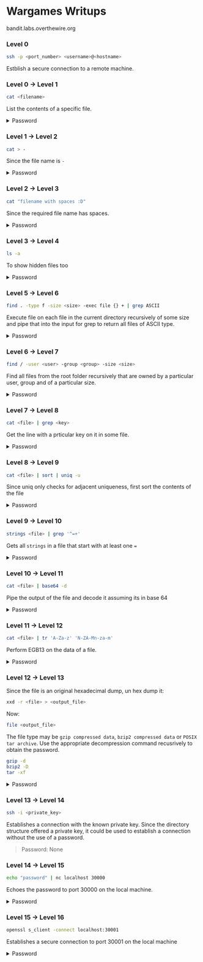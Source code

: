 # Wargames Writups

bandit.labs.overthewire.org

### Level 0


```sh
ssh -p <port_number> <username>@<hostname>
```

Estblish a secure connection to a remote machine.

### Level 0 -> Level 1
```sh
cat <filename>
```
List the contents of a specific file. 

<details>
  <summary>Password</summary>
  ZjLjTmM6FvvyRnrb2rfNWOZOTa6ip5If
</details>

### Level 1 -> Level 2

```sh
cat > -
```

Since the file name is `-`

<details>
  <summary>Password</summary>
  263JGJPfgU6LtdEvgfWU1XP5yac29mFx
</details>

### Level 2 -> Level 3

```sh
cat "filename with spaces :D"
```

Since the required file name has spaces.

<details>
  <summary>Password</summary>
  MNk8KNH3Usiio41PRUEoDFPqfxLPlSmx
</details>

### Level 3 -> Level 4

```sh
ls -a
```

To show hidden files too

<details>
  <summary>Password</summary>
  2WmrDFRmJIq3IPxneAaMGhap0pFhF3NJ
</details>

### Level 5 -> Level 6

```sh
find . -type f -size <size> -exec file {} + | grep ASCII 
```

Execute file on each file in the current directory recursively of some size and pipe that into the input for grep to return all files of ASCII type.

<details>
  <summary>Password</summary>
  HWasnPhtq9AVKe0dmk45nxy20cvUa6EG
</details>

### Level 6 -> Level 7

```sh
find / -user <user> -group <group> -size <size>
```

Find all files from the root folder recursively that are owned by a particular user, group and of a particular size.

<details>
  <summary>Password</summary>
  morbNTDkSW6jIlUc0ymOdMaLnOlFVAaj
</details>

### Level 7 -> Level 8

```sh
cat <file> | grep <key>
```

Get the line with a prticular key on it in some file.

<details>
  <summary>Password</summary>
  dfwvzFQi4mU0wfNbFOe9RoWskMLg7eEc
</details>

### Level 8 -> Level 9

```sh
cat <file> | sort | uniq -u
```

Since uniq only checks for adjacent uniqueness, first sort the contents of the file

<details>
  <summary>Password</summary>
  4CKMh1JI91bUIZZPXDqGanal4xvAg0JM
</details>

### Level 9 -> Level 10

```sh
strings <file> | grep '^=+'
```

Gets all `strings` in a file that start with at least one `=`

<details>
  <summary>Password</summary>
  FGUW5ilLVJrxX9kMYMmlN4MgbpfMiqey
</details>

### Level 10 -> Level 11

```sh
cat <file> | base64 -d
```

Pipe the output of the file and decode it assuming its in base 64

<details>
  <summary>Password</summary>
  dtR173fZKb0RRsDFSGsg2RWnpNVj3qRr
</details>

### Level 11 -> Level 12

```sh
cat <file> | tr 'A-Za-z' 'N-ZA-Mn-za-m'
```

Perform EGB13 on the data of a file.

<details>
  <summary>Password</summary>
  7x16WNeHIi5YkIhWsfFIqoognUTyj9Q4
</details>

### Level 12 -> Level 13

Since the file is an original hexadecimal dump, un hex dump it:

```sh
xxd -r <file> > <output_file>
```

Now:

```sh
file <output_file>
```

The file type may be `gzip compressed data`, `bzip2 compressed data` or `POSIX tar archive`. Use the appropriate decompression command recusrively to obtain the password.

```sh
gzip -d 
bzip2 -D
tar -xf
```

<details>
  <summary>Password</summary>
  FO5dwFsc0cbaIiH0h8J2eUks2vdTDwAn
</details>

### Level 13 -> Level 14

```sh
ssh -i <private_key>
```

Establishes a connection with the known private key. Since the directory structure offered a private key, it could be used to establish a connection without the use of a password.

> Password: None

### Level 14 -> Level 15

```sh
echo "password" | nc localhost 30000
```

Echoes the password to port 30000 on the local machine.

<details>
  <summary>Password</summary>
  8xCjnmgoKbGLhHFAZlGE5Tmu4M2tKJQo
</details>

### Level 15 -> Level 16

```sh
openssl s_client -connect localhost:30001
```

Establishes a secure connection to port 30001 on the local machine 

<details>
  <summary>Password</summary>
  kSkvUpMQ7lBYyCM4GBPvCvT1BfWRy0Dx
</details>
